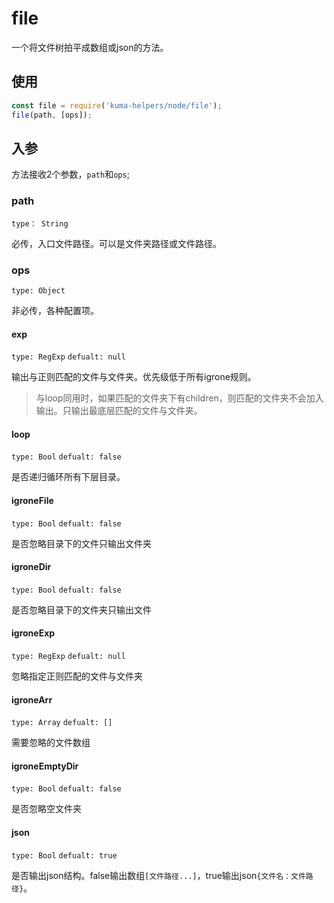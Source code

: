 # file

一个将文件树拍平成数组或json的方法。

## 使用

```javascript
const file = require('kuma-helpers/node/file');
file(path, [ops]);
```

## 入参

方法接收2个参数，``path``和``ops``;

### path

``type： String``

必传，入口文件路径。可以是文件夹路径或文件路径。

### ops

``type: Object``

非必传，各种配置项。

#### exp

``type: RegExp``
``defualt: null``

输出与正则匹配的文件与文件夹。优先级低于所有igrone规则。

> 与loop同用时，如果匹配的文件夹下有children，则匹配的文件夹不会加入输出。只输出最底层匹配的文件与文件夹。

#### loop

``type: Bool``
``defualt: false``

是否递归循环所有下层目录。

#### igroneFile

``type: Bool``
``defualt: false``

是否忽略目录下的文件只输出文件夹

#### igroneDir

``type: Bool``
``defualt: false``

是否忽略目录下的文件夹只输出文件

#### igroneExp

``type: RegExp``
``defualt: null``

忽略指定正则匹配的文件与文件夹

#### igroneArr

``type: Array``
``defualt: []``

需要忽略的文件数组

#### igroneEmptyDir

``type: Bool``
``defualt: false``

是否忽略空文件夹

#### json

``type: Bool``
``defualt: true``

是否输出json结构。false输出数组``[文件路径...]``，true输出json``{文件名：文件路径}``。
